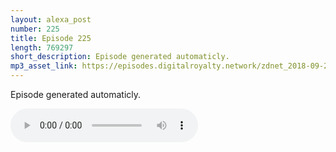 ```yaml
---
layout: alexa_post
number: 225
title: Episode 225
length: 769297
short_description: Episode generated automaticly.
mp3_asset_link: https://episodes.digitalroyalty.network/zdnet_2018-09-27_01-00-04.mp3
---
```


Episode generated automaticly.

<audio controls>
    <source src="{{ page.mp3_asset_link }}" type="audio/mpeg">
</audio>